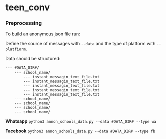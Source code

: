# teen_conv

### Preprocessing 

To build an anonymous json file run:

Define the source of messages with `--data` and the type of platform with `--platfiorm`.

Data should be structured: 

```
--- #DATA_DIR#/
    --- school_name/
        --- instant_messagin_text_file.txt
        --- instant_messagin_text_file.txt
        --- instant_messagin_text_file.txt
        --- instant_messagin_text_file.txt
        --- instant_messagin_text_file.txt
    --- school_name/
    --- school_name/
    --- school_name/
    --- school_name/

```
**Whatsapp**
```python3 annon_schools_data.py --data #DATA_DIR# --type wa```

**Facebook**
```python3 annon_schools_data.py --data #DATA_DIR# --type fb```

